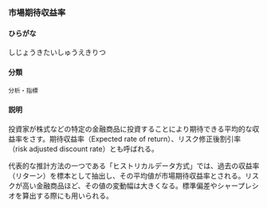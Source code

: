 <div style="display:none;">

## [あ行](securities-terms?id=あ行)
## [か行](securities-terms?id=か行)
## [さ行](securities-terms?id=さ行)

</div>

### 市場期待収益率

#### ひらがな

しじょうきたいしゅうえきりつ

#### 分類

`分析・指標`

#### 説明

投資家が株式などの特定の金融商品に投資することにより期待できる平均的な収益率をさす。期待収益率（Expected rate of return）、リスク修正後割引率（risk adjusted discount rate）とも呼ばれる。
 
代表的な推計方法の一つである「ヒストリカルデータ方式」では、過去の収益率（リターン）を標本として抽出し、その平均値が市場期待収益率とされる。リスクが高い金融商品ほど、その値の変動幅は大きくなる。標準偏差やシャープレシオを算出する際にも用いられる。

<div style="display:none;">

## [た行](securities-terms?id=た行)
## [な行](securities-terms?id=な行)
## [は行](securities-terms?id=は行)
## [ま行](securities-terms?id=ま行)
## [や行](securities-terms?id=や行)
## [ら行](securities-terms?id=ら行)
## [わ行](securities-terms?id=わ行)
## [英数字・記号](securities-terms?id=英数字・記号)

</div>

